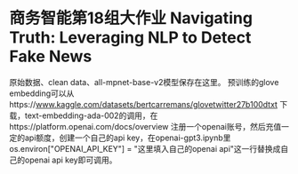 # 商务智能第18组大作业 Navigating Truth: Leveraging NLP to Detect Fake News
原始数据、clean data、all-mpnet-base-v2模型保存在这里。
预训练的glove embedding可以从https://www.kaggle.com/datasets/bertcarremans/glovetwitter27b100dtxt 下载，text-embedding-ada-002的调用，在https://platform.openai.com/docs/overview 注册一个openai账号，然后充值一定的api额度，创建一个自己的api key，在openai-gpt3.ipynb里os.environ["OPENAI_API_KEY"] = "这里填入自己的openai api"这一行替换成自己的openai api key即可调用。
